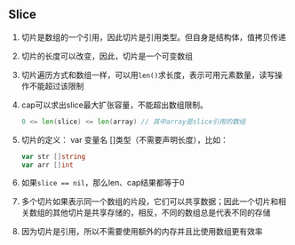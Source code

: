 ## Slice

1. 切片是数组的一个引用，因此切片是引用类型。但自身是结构体，值拷贝传递

2. 切片的长度可以改变，因此，切片是一个可变数组

3. 切片遍历方式和数组一样，可以用```len()```求长度，表示可用元素数量，读写操作不能超过该限制

4. cap可以求出slice最大扩张容量，不能超出数组限制。

   ```go
   0 <= len(slice) <= len(array) // 其中array是slice引用的数组
   ```

5. 切片的定义： var 变量名 []类型（不需要声明长度），比如：

   ```go
   var str []string
   var arr []int
   ```

6. 如果```slice == nil```，那么len、cap结果都等于0

7. 多个切片如果表示同一个数组的片段，它们可以共享数据；因此一个切片和相关数组的其他切片是共享存储的，相反，不同的数组总是代表不同的存储

8. 因为切片是引用，所以不需要使用额外的内存并且比使用数组更有效率